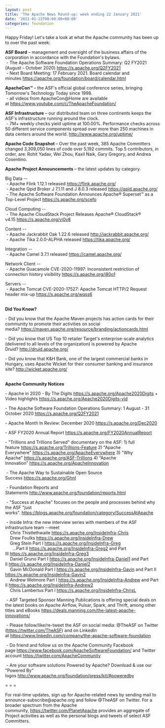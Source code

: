 ```yaml
---
layout: post
title: 'The Apache News Round-up: week ending 22 January 2021'
date: '2021-01-22T00:00:00+00:00'
categories: foundation
---
```

<p></p><p></p><p></p><p></p><p></p><p></p><p></p><p></p><p></p><p></p><p></p><p></p><p></p><p></p><p></p><p></p><p>Happy Friday! Let's take a look at what the Apache community has been up to over the past week:</p><p><b><span class="il"></span></b><span style="font-weight: 700;">ASF Board</span>&nbsp;– management and oversight of the business affairs of the corporation in accordance with the Foundation's bylaws.<br>&nbsp;- The Apache Software <span class="il">Foundation</span> <span class="il">Operations</span> <span class="il">Summary</span>: Q2 FY2021 (August - October 2020) <a href="https://s.apache.org/Q2FY2021" target="_blank">https://s.apache.org/Q2FY2021</a><br>&nbsp;- Next Board Meeting: 17 February 2021. Board calendar and minutes&nbsp;<a href="https://apache.org/foundation/board/calendar.html" target="_blank">https://apache.org/foundation/board/calendar.html</a></p><p></p><p><span style="font-weight: 700;">ApacheCon™</span>&nbsp;– the ASF's official global conference series, bringing Tomorrow's Technology Today since 1998.<br>&nbsp;- all videos from ApacheCon@Home are available at&nbsp;<a href="https://www.youtube.com/c/TheApacheFoundation/" target="_blank">https://www.youtube.com/c/TheApacheFoundation/</a>&nbsp;&nbsp;<br></p><p><span style="font-weight: 700;">ASF Infrastructure</span>&nbsp;– our distributed team on three continents keeps the ASF's infrastructure running around the clock.<br>&nbsp;- 7M+ weekly checks yield uptime at 100.00%. Performance checks across 50 different service components spread over more than 250 machines in data centers around the world.&nbsp;<a href="http://www.apache.org/uptime/" target="_blank">http://www.apache.org/uptime/</a><br></p><p><span style="font-weight: 700;">Apache Code Snapshot&nbsp;</span>– Over the past week, 385 Apache Committers changed 3,309,050 lines of 
code over 5,192 commits.&nbsp;Top 5 contributors, in order, are: Rohit Yadav, Wei Zhou, Kaxil Naik, Gary Gregory, and Andrea Cosentino.</p><p><span style="font-weight: 700;">Apache Project Announcements</span>&nbsp;– the latest updates by category.</p>Big Data --<br>&nbsp;- Apache <span class="il">Flink</span> 1.12.1 released <a href="https://flink.apache.org/" rel="noreferrer" target="_blank" data-saferedirecturl="https://www.google.com/url?q=https://flink.apache.org/&amp;source=gmail&amp;ust=1611256666451000&amp;usg=AFQjCNHGuBStT4eoTLi0hwqA0AwZ_DnwFg">https://<span class="il">flink</span>.apache.org/</a><br>&nbsp;- Apache Qpid Broker J 7.1.11 and J 8.0.3 released <a href="https://qpid.apache.org/" target="_blank">https://qpid.apache.org/</a><a href="https://qpid.apache.org/" target="_blank"></a><br>&nbsp;-&nbsp;The Apache Software Foundation Announces Apache® Superset™ as a Top-Level Project&nbsp;<a href="https://s.apache.org/scefo" target="_blank">https://s.apache.org/scefo</a><p></p><p><a href="https://s.apache.org/ixwwc"> </a></p><p></p><p></p><p></p><p></p><p></p><p>Cloud Computing --<br>
&nbsp;- The Apache CloudStack Project Releases Apache® CloudStack® v4.15&nbsp;<a href="https://s.apache.org/vi0v8" rel="noreferrer" target="_blank" data-saferedirecturl="https://www.google.com/url?q=https://s.apache.org/vi0v8&amp;source=gmail&amp;ust=1611256631339000&amp;usg=AFQjCNEtIjVcLMu0TybDA-rntwgQ_JkH_g">https://s.apache.org/vi0v8</a> </p><p>Content --<br>
&nbsp;- Apache <span class="il">Jackrabbit</span> <span class="il">Oak</span> 1.22.6 released <a href="http://jackrabbit.apache.org/" rel="noreferrer" target="_blank" data-saferedirecturl="https://www.google.com/url?q=http://jackrabbit.apache.org/&amp;source=gmail&amp;ust=1611256935256000&amp;usg=AFQjCNEwWjN_y1cAQXw0IWhqQjR2eF8_6A">http://<span class="il">jackrabbit</span>.apache.org/</a><br>&nbsp;- Apache <span class="il">Tika</span> 2.0.0-ALPHA released <a href="https://tika.apache.org/" rel="noreferrer" target="_blank" data-saferedirecturl="https://www.google.com/url?q=https://tika.apache.org/&amp;source=gmail&amp;ust=1611257055394000&amp;usg=AFQjCNFDYS2mVkeAO7MWf1NoOO6HelTBzA">https://<span class="il">tika</span>.apache.org/</a><br></p><p>Integration --<br>
&nbsp;- Apache <span class="il">Camel</span> 3.7.1 released <a href="https://camel.apache.org/" rel="noreferrer" target="_blank" data-saferedirecturl="https://www.google.com/url?q=https://camel.apache.org/&amp;source=gmail&amp;ust=1611376499458000&amp;usg=AFQjCNER5tBQdjvPmI2L7sFI7z28ep9kJA">https://<span class="il">camel</span>.apache.org/</a></p>Network Client --<br>&nbsp;- Apache Guacamole CVE-2020-11997: Inconsistent restriction of connection history visibility <a href="https://s.apache.org/i80o1">https://s.apache.org/i80o1</a><p></p><p>Servers --<br>&nbsp;- Apache <span class="il">Tomcat</span> CVE-2020-17527: Apache Tomcat HTTP/2 Request header mix-up <a href="https://s.apache.org/wqss6">https://s.apache.org/wqss6</a></p><p><span style="font-weight: 700;"><br>Did You Know?</span></p><p>- Did you know that the Apache Maven projects has action cards for their community to promote their activities on social media?&nbsp;<a href="https://maven.apache.org/resource/branding/actioncards.html" target="_blank">https://maven.apache.org/resource/branding/actioncards.html</a><br></p><p>- Did you know that US Top 10 retailer Target's enterprise-scale analytics (delivered to all levels of the organization) is powered by Apache Druid?&nbsp;<a href="http://druid.apache.org/" target="_blank">http://druid.apache.org/</a></p><p>- Did you know that&nbsp;K&amp;H Bank, one of the largest commercial banks in Hungary, uses Apache Wicket for their consumer banking and insurance site?&nbsp;<a href="http://wicket.apache.org/" target="_blank">http://wicket.apache.org/</a>&nbsp;<br></p><p><span style="font-weight: 700;"><br>Apache Community Notices</span><br></p><p>- Apache in 2020 - By The Digits <font color="#337ab7"><a href="https://s.apache.org/Apache2020Digits" target="_blank">https://s.apache.org/Apache2020Digits</a>&nbsp;</font>+ Video highlights <a href="https://s.apache.org/Apache2020Digits-vid" target="_blank">https://s.apache.org/Apache2020Digits-vid</a><br></p><p></p><p>- The Apache Software Foundation Operations Summary: 1 August - 31 October 2020 <a href="https://s.apache.org/Q2FY2021" target="_blank">https://s.apache.org/Q2FY2021</a></p><p>- Apache Month In Review: December 2020&nbsp;<a href="https://s.apache.org/Dec2020" target="_blank">https://s.apache.org/Dec2020</a>&nbsp;</p><p>- ASF FY2020 Annual Report&nbsp;<a href="https://s.apache.org/FY2020AnnualReport" target="_blank">https://s.apache.org/FY2020AnnualReport</a>&nbsp;</p><p>- "Trillions and Trillions Served" documentary on the ASF: 1) full feature&nbsp;<a href="https://s.apache.org/Trillions-Feature" target="_blank">https://s.apache.org/Trillions-Feature</a>&nbsp;2) "Apache Everywhere"&nbsp;<a href="https://s.apache.org/ApacheEverywhere" target="_blank">https://s.apache.org/ApacheEverywhere</a>&nbsp;3) "Why Apache"&nbsp;<a href="https://s.apache.org/ASF-Trillions" target="_blank">https://s.apache.org/ASF-Trillions</a>&nbsp;4)&nbsp;“Apache Innovation”&nbsp;<a href="https://s.apache.org/ApacheInnovation" target="_blank">https://s.apache.org/ApacheInnovation</a>&nbsp;</p><p>&nbsp;- The Apache Way to Sustainable Open Source Success&nbsp;<a href="https://s.apache.org/GhnI" style="background-color: rgb(255, 255, 255);">https://s.apache.org/GhnI</a><br></p><p>&nbsp;- Foundation Reports and Statements&nbsp;<a href="http://www.apache.org/foundation/reports.html" target="_blank">http://www.apache.org/foundation/reports.html</a><br></p><p>&nbsp;- "Success at Apache" focuses on the people and processes behind why the ASF "just works".&nbsp;<a href="https://blogs.apache.org/foundation/category/SuccessAtApache" target="_blank">https://blogs.apache.org/foundation/category/SuccessAtApache</a><br></p><div><p>&nbsp;- Inside Infra: the new interview series with members of the ASF infrastructure team --meet&nbsp;<br>&nbsp; &nbsp; Chris Thistlethwaite&nbsp;<a href="https://s.apache.org/InsideInfra-Chris" target="_blank">https://s.apache.org/InsideInfra-Chris</a><br>&nbsp; &nbsp; Drew Foulks&nbsp;<a href="https://s.apache.org/InsideInfra-Drew" rel="noreferrer" target="_blank" data-saferedirecturl="https://www.google.com/url?q=https://s.apache.org/InsideInfra-Drew&amp;source=gmail&amp;ust=1588339104628000&amp;usg=AFQjCNF9dVEn48pV7o9HBG14sP9uprU8Xw">https://s.apache.org/InsideInf<wbr>ra-Drew</a><br>&nbsp; &nbsp; Greg Stein Part I&nbsp;<a href="https://s.apache.org/InsideInfra-Greg" target="_blank">https://s.apache.org/InsideInfra-Greg</a><br>&nbsp; &nbsp; &nbsp; ...Part II&nbsp;<a href="https://s.apache.org/InsideInfra-Greg2" target="_blank">https://s.apache.org/InsideInfra-Greg2</a>&nbsp;and Part III&nbsp;<a href="https://s.apache.org/InsideInfra-Greg3" target="_blank">https://s.apache.org/InsideInfra-Greg3</a><br>&nbsp; &nbsp; Daniel Gruno Part I&nbsp;<a href="https://s.apache.org/InsideInfra-Daniel1" target="_blank">https://s.apache.org/InsideInfra-Daniel1</a>&nbsp;and Part II&nbsp;<a href="https://s.apache.org/InsideInfra-Daniel2" target="_blank">https://s.apache.org/InsideInfra-Daniel2</a><br>&nbsp;&nbsp;&nbsp; Gavin McDonald Part I&nbsp;<a href="https://s.apache.org/InsideInfra-Gavin" target="_blank">https://s.apache.org/InsideInfra-Gavin</a> and Part II <a href="https://s.apache.org/InsideInfra-Gavin2" target="_blank">https://s.apache.org/InsideInfra-Gavin2</a><br>&nbsp;&nbsp;&nbsp; Andrew Wetmore Part I <a href="https://s.apache.org/InsideInfra-Andrew" target="_blank">https://s.apache.org/InsideInfra-Andrew</a> and Part II <a href="https://s.apache.org/InsideInfra-Andrew2" target="_blank">https://s.apache.org/InsideInfra-Andrew2</a><br>&nbsp; &nbsp; Chris Lambertus Part I&nbsp;<a href="https://s.apache.org/InsideInfra-ChrisL" rel="noreferrer" target="_blank" data-saferedirecturl="https://www.google.com/url?q=https://s.apache.org/InsideInfra-ChrisL&amp;source=gmail&amp;ust=1610728495699000&amp;usg=AFQjCNGJOd0cCF_G1Wbr7dcZEq2aymMGKw" style="background-color: rgb(255, 255, 255);">https://s.apache.org/InsideInf<wbr>ra-ChrisL</a></p></div><div><p>&nbsp;- ASF Targeted Sponsor Manning Publications is offering special deals on the latest books on Apache Airflow, Pulsar, Spark, and Thrift, among other titles and eBooks <a href="https://deals.manning.com/the-latest-apache-innovations/" target="_blank">https://deals.manning.com/the-latest-apache-innovations/</a></p><p>&nbsp;- Please follow/like/re-tweet the ASF on social media: @TheASF on Twitter (<a href="https://twitter.com/TheASF">https://twitter.com/TheASF</a>) and on LinkedIn at&nbsp;<a href="https://www.linkedin.com/company/the-apache-software-foundation">https://www.linkedin.com/company/the-apache-software-foundation</a></p><p>&nbsp;- Do friend and follow us on the Apache Community Facebook page&nbsp;<a href="https://www.facebook.com/ApacheSoftwareFoundation/">https://www.facebook.com/ApacheSoftwareFoundation/</a>&nbsp;and Twitter account&nbsp;<a href="https://twitter.com/ApacheCommunity">https://twitter.com/ApacheCommunity</a></p></div><div>&nbsp;- Are your software solutions Powered by Apache? Download &amp; use our "Powered By" logos&nbsp;<a href="http://www.apache.org/foundation/press/kit/#poweredby" target="_blank">http://www.apache.org/foundation/press/kit/#poweredby</a><br></div><p><span class="LrzXr"></span><span class="LrzXr"></span></p><div><p>= = =</p><p>For real-time updates, sign up for Apache-related news by sending mail to announce-subscribe@apache.org and follow @TheASF on Twitter. For a broader spectrum from the Apache community,&nbsp;<a href="https://twitter.com/PlanetApache">https://twitter.com/PlanetApache</a>&nbsp;provides an aggregate of Project activities as well as the personal blogs and tweets of select ASF Committers.</p></div><p style="box-sizing: border-box; margin: 0px 0px 10px;"></p><p style="box-sizing: border-box; margin: 0px 0px 10px;"></p><p style="box-sizing: border-box; margin: 0px 0px 10px;"></p><p></p><p></p><p></p><p></p><p></p><p></p><p></p><p></p><p></p><p></p><p></p><p></p><p></p><p></p><p></p><p></p>
